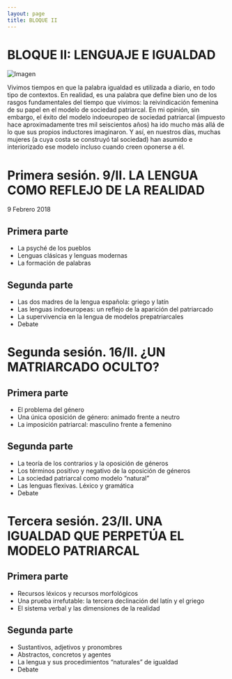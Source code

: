 ```yaml
---
layout: page
title: BLOQUE II
---
```


BLOQUE II: LENGUAJE E IGUALDAD
==============================

![Imagen](/fragilidad-memoria/assets/images/B-II.jpg "Titulo")

Vivimos tiempos en que la palabra igualdad es utilizada a diario, en todo tipo de contextos. En realidad, es una palabra que define bien uno de los rasgos fundamentales del tiempo que vivimos: la reivindicación femenina de su papel en el modelo de sociedad patriarcal. En mi opinión, sin embargo, el éxito del modelo indoeuropeo de sociedad patriarcal (impuesto hace aproximadamente tres mil seiscientos años) ha ido mucho más allá de lo que sus propios inductores imaginaron. Y así, en nuestros días, muchas mujeres (a cuya costa se construyó tal sociedad) han asumido e interiorizado ese modelo incluso cuando creen oponerse a él.

# Primera sesión. 9/II. LA LENGUA COMO REFLEJO DE LA REALIDAD
9 Febrero 2018
## Primera parte
* La psyché de los pueblos
* Lenguas clásicas y lenguas modernas
* La formación de palabras

## Segunda parte

* Las dos madres de la lengua española: griego y latín
* Las lenguas indoeuropeas: un reflejo de la aparición del patriarcado
* La supervivencia en la lengua de modelos prepatriarcales
* Debate

# Segunda sesión. 16/II. ¿UN MATRIARCADO OCULTO?
## Primera parte
* El problema del género
* Una única oposición de género: animado frente a neutro
* La imposición patriarcal: masculino frente a femenino

## Segunda parte
* La teoría de los contrarios y la oposición de géneros
* Los términos positivo y negativo de la oposición de géneros
* La sociedad patriarcal como modelo “natural”
* Las lenguas flexivas. Léxico y gramática
* Debate

# Tercera sesión. 23/II. UNA IGUALDAD QUE PERPETÚA EL MODELO PATRIARCAL
## Primera parte
* Recursos léxicos y recursos morfológicos
* Una prueba irrefutable: la tercera declinación del latín y el griego
* El sistema verbal y las dimensiones de la realidad

## Segunda parte
* Sustantivos, adjetivos y pronombres
* Abstractos, concretos y agentes
* La lengua y sus procedimientos “naturales” de igualdad
* Debate
